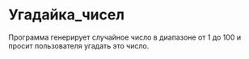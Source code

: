 # Угадайка_чисел
Программа генерирует случайное число в диапазоне от 1 до 100 и просит пользователя угадать это число.
